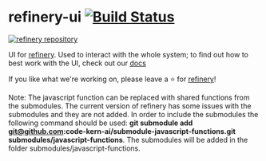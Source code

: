 # refinery-ui [![Build Status](https://drone.dev.onetask.ai/api/badges/code-kern-ai/refinery-ui/status.svg?ref=refs/heads/dev)](https://drone.dev.onetask.ai/code-kern-ai/refinery-ui)
[![refinery repository](https://uploads-ssl.webflow.com/61e47fafb12bd56b40022a49/62c2f30f935f4d37dc864eeb_Kern%20refinery.png)](https://github.com/code-kern-ai/refinery)

UI for [refinery](https://github.com/code-kern-ai/refinery). Used to interact with the whole system; to find out how to best work with the UI, check out our [docs](https://docs.kern.ai)


If you like what we're working on, please leave a ⭐ for [refinery](https://github.com/code-kern-ai/refinery)!

Note:
The javascript function can be replaced with shared functions from the submodules. The current version of refinery has some issues with the submodules and they are not added. In order to include the submodules the following command should be used: **git submodule add git@github.com:code-kern-ai/submodule-javascript-functions.git submodules/javascript-functions**. The submodules will be added in the folder submodules/javascript-functions.